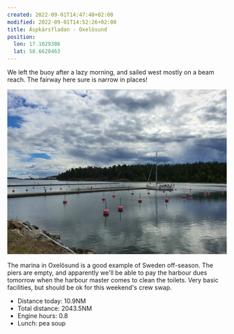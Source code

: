 ```yaml
---
created: 2022-09-01T14:47:48+02:00
modified: 2022-09-01T14:52:26+02:00
title: Äspkärsfladan - Oxelösund
position:
  lon: 17.1029386
  lat: 58.6628463
---
```


We left the buoy after a lazy morning, and sailed west mostly on a beam reach. The fairway here sure is narrow in places!

![Image](../2022/db694c3d744ecd74389bcee2e8c406bf.jpg) 

The marina in Oxelösund is a good example of Sweden off-season. The piers are empty, and apparently we'll be able to pay the harbour dues tomorrow when the harbour master comes to clean the toilets. Very basic facilities, but should be ok for this weekend's crew swap.

* Distance today: 10.9NM
* Total distance: 2043.5NM
* Engine hours: 0.8
* Lunch: pea soup
